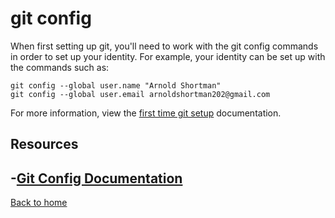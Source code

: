 # git config
When first setting up git, you'll need to work with the git config commands in order to set up your identity. 
For example, your identity can be set up with the commands such as: 
```
git config --global user.name "Arnold Shortman"
git config --global user.email arnoldshortman202@gmail.com
```
For more information, view the [first time git setup](https://git-scm.com/book/en/v2/Getting-Started-First-Time-Git-Setup) documentation.
## Resources
-[Git Config Documentation](https://git-scm.com/docs/git-config)
---
[Back to home](../README.md) 